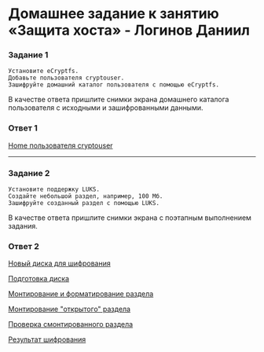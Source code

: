 # Домашнее задание к занятию «Защита хоста» - Логинов Даниил 

### Задание 1

    Установите eCryptfs.
    Добавьте пользователя cryptouser.
    Зашифруйте домашний каталог пользователя с помощью eCryptfs.

В качестве ответа пришлите снимки экрана домашнего каталога пользователя с исходными и зашифрованными данными.

### Ответ 1 

[Home пользователя cryptouser](https://github.com/Loginochka/sdb-hw/blob/main/host_sec/media/job-1.png)

----

### Задание 2

    Установите поддержку LUKS.
    Создайте небольшой раздел, например, 100 Мб.
    Зашифруйте созданный раздел с помощью LUKS.

В качестве ответа пришлите снимки экрана с поэтапным выполнением задания.

### Ответ 2

[Новый диска для шифрования](https://github.com/Loginochka/sdb-hw/blob/main/host_sec/media/new_disk.png)

[Подготовка диска](https://github.com/Loginochka/sdb-hw/blob/main/host_sec/media/prepare_dislk.png)

[Монтирование и форматирование раздела](https://github.com/Loginochka/sdb-hw/blob/main/host_sec/media/mount_and_format_disk.png)

[Монтирование "открытого" раздела](https://github.com/Loginochka/sdb-hw/blob/main/host_sec/media/mount_secret_part.png)

[Проверка смонтированного раздела](https://github.com/Loginochka/sdb-hw/blob/main/host_sec/media/check_disk_and_unmount.png)

[Результат шифрования](https://github.com/Loginochka/sdb-hw/blob/main/host_sec/media/result.png)